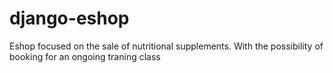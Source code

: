 # django-eshop
Eshop focused on the sale of nutritional supplements. With the possibility of booking for an ongoing traning class

